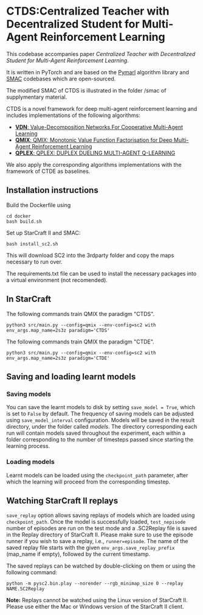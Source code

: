 # CTDS:Centralized Teacher with Decentralized Student for Multi-Agent Reinforcement Learning

This codebase accompanies paper *Centralized Teacher with Decentralized Student for Multi-Agent Reinforcement Learning.*

It is written in PyTorch and are based on the [Pymarl](https://github.com/oxwhirl/pymarl) algorithm library and  [SMAC](https://github.com/oxwhirl/smac)  codebases which are open-sourced.

The modified SMAC of CTDS is illustrated in the folder /smac of supplymentary material.

CTDS is a novel framework for deep multi-agent reinforcement learning and includes implementations of the following algorithms:

- [**VDN**: Value-Decomposition Networks For Cooperative Multi-Agent Learning](https://arxiv.org/abs/1706.05296) 
- [**QMIX**: QMIX: Monotonic Value Function Factorisation for Deep Multi-Agent Reinforcement Learning](https://arxiv.org/abs/1803.11485)
- [**QPLEX**: QPLEX: DUPLEX DUELING MULTI-AGENT Q-LEARNING](https://arxiv.org/pdf/2008.01062.pdf)

We also apply the corresponding algorithms implementations with the framework of CTDE as baselines.

## Installation instructions

Build the Dockerfile using 
```shell
cd docker
bash build.sh
```

Set up StarCraft II and SMAC:
```shell
bash install_sc2.sh
```

This will download SC2 into the 3rdparty folder and copy the maps necessary to run over.

The requirements.txt file can be used to install the necessary packages into a virtual environment (not recomended).


## In StarCraft

The following commands train QMIX  the paradigm "CTDS".

```shell
python3 src/main.py --config=qmix --env-config=sc2 with env_args.map_name=2s3z paradigm='CTDS'
```

The following commands train QMIX  the paradigm "CTDE".

```shell
python3 src/main.py --config=qmix --env-config=sc2 with env_args.map_name=2s3z paradigm='CTDE'
```

## Saving and loading learnt models

### Saving models

You can save the learnt models to disk by setting `save_model = True`, which is set to `False` by default. The frequency of saving models can be adjusted using `save_model_interval` configuration. Models will be saved in the result directory, under the folder called *models*. The directory corresponding each run will contain models saved throughout the experiment, each within a folder corresponding to the number of timesteps passed since starting the learning process.

### Loading models

Learnt models can be loaded using the `checkpoint_path` parameter, after which the learning will proceed from the corresponding timestep. 

## Watching StarCraft II replays

`save_replay` option allows saving replays of models which are loaded using `checkpoint_path`. Once the model is successfully loaded, `test_nepisode` number of episodes are run on the test mode and a .SC2Replay file is saved in the Replay directory of StarCraft II. Please make sure to use the episode runner if you wish to save a replay, i.e., `runner=episode`. The name of the saved replay file starts with the given `env_args.save_replay_prefix` (map_name if empty), followed by the current timestamp. 

The saved replays can be watched by double-clicking on them or using the following command:

```shell
python -m pysc2.bin.play --norender --rgb_minimap_size 0 --replay NAME.SC2Replay
```

**Note:** Replays cannot be watched using the Linux version of StarCraft II. Please use either the Mac or Windows version of the StarCraft II client.


